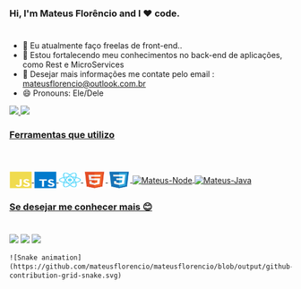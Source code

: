 ### Hi, I'm Mateus Florêncio and I ❤️ code.
#


- 🔭 Eu atualmente faço freelas de front-end..
- 🌱 Estou fortalecendo meu conhecimentos no back-end de aplicações, como Rest e MicroServices
- 💬 Desejar mais informações me contate pelo email : mateusflorencio@outlook.com.br
- 😄 Pronouns: Ele/Dele

<div>
<a href="https://github.com/mateusflorencio">
<img height="180em" src="https://github-readme-stats.vercel.app/api/top-langs/?username=mateusflorencio&layout=compact&langs_count=7&theme=dracula"/>
<img height="180em" src="https://github-readme-stats.vercel.app/api?username=mateusflorencio&show_icons=true&theme=dracula&include_all_commits=true&count_private=true"/>
</div>
  
  
  ### Ferramentas que utilizo
  #
  
  <div style="display: inline_block"><br>
  <img align="center" alt="Mateus-Js" height="30" width="40" src="https://raw.githubusercontent.com/devicons/devicon/master/icons/javascript/javascript-plain.svg">
  <img align="center" alt="Mateus-Ts" height="30" width="40" src="https://raw.githubusercontent.com/devicons/devicon/master/icons/typescript/typescript-plain.svg">
  <img align="center" alt="Mateus-React" height="30" width="40" src="https://raw.githubusercontent.com/devicons/devicon/master/icons/react/react-original.svg">
  <img align="center" alt="Mateus-HTML" height="30" width="40" src="https://raw.githubusercontent.com/devicons/devicon/master/icons/html5/html5-original.svg">
  <img align="center" alt="Mateus-CSS" height="30" width="40" src="https://raw.githubusercontent.com/devicons/devicon/master/icons/css3/css3-original.svg">
  <img align="center" alt="Mateus-Node" height="30" width="40" src="https://cdn.jsdelivr.net/gh/devicons/devicon/icons/java/java-original.svg">
  <img align="center" alt="Mateus-Java" height="30" width="40" src="https://cdn.jsdelivr.net/gh/devicons/devicon/icons/nodejs/nodejs-plain-wordmark.svg">
</div>
  
  ### Se desejar me conhecer mais 😊
  #
  
  <div> 
  <a href="https://www.instagram.com/mateusflorencio_/" target="_blank"><img src="https://img.shields.io/badge/-Instagram-%23E4405F?style=for-the-badge&logo=instagram&logoColor=white" target="_blank"></a>
  <a href = "mailto:mateusflorencio@outlook.com.br"><img src="https://img.shields.io/badge/Microsoft_Outlook-0078D4?style=for-the-badge&logo=microsoft-outlook&logoColor=white" target="_blank"></a>
  <a href="https://www.linkedin.com/in/mateusflorencio/" target="_blank"><img src="https://img.shields.io/badge/-LinkedIn-%230077B5?style=for-the-badge&logo=linkedin&logoColor=white" target="_blank"></a> 
    
   
    
    ![Snake animation](https://github.com/mateusflorencio/mateusflorencio/blob/output/github-contribution-grid-snake.svg)
  
  
